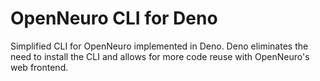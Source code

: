 # OpenNeuro CLI for Deno

Simplified CLI for OpenNeuro implemented in Deno. Deno eliminates the need to install the CLI and allows for more code reuse with OpenNeuro's web frontend.

